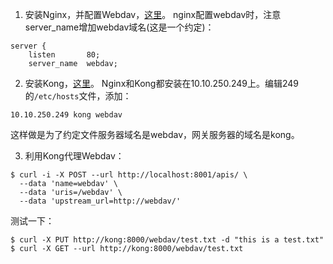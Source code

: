 1. 安装Nginx，并配置Webdav，[这里](https://github.com/wbwangk/wbwangk.github.io/wiki/nginx)。 
   nginx配置webdav时，注意server_name增加webdav域名(这是一个约定)：  
```nginx
server {
    listen       80;
    server_name  webdav;

```
2. 安装Kong，[这里](https://github.com/wbwangk/wbwangk.github.io/wiki/Kong#kong%E5%AE%89%E8%A3%85)。 
  Nginx和Kong都安装在10.10.250.249上。编辑249的`/etc/hosts`文件，添加：
```
10.10.250.249 kong webdav
```
这样做是为了约定文件服务器域名是webdav，网关服务器的域名是kong。  

3. 利用Kong代理Webdav：
```
$ curl -i -X POST --url http://localhost:8001/apis/ \
  --data 'name=webdav' \
  --data 'uris=/webdav' \
  --data 'upstream_url=http://webdav/'
```
测试一下：
```
$ curl -X PUT http://kong:8000/webdav/test.txt -d "this is a test.txt"
$ curl -X GET --url http://kong:8000/webdav/test.txt
```